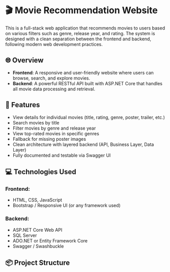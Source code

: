 # 🎬 Movie Recommendation Website

This is a full-stack web application that recommends movies to users based on various filters such as genre, release year, and rating. The system is designed with a clean separation between the frontend and backend, following modern web development practices.

## 🌐 Overview

- **Frontend**: A responsive and user-friendly website where users can browse, search, and explore movies.
- **Backend**: A powerful RESTful API built with ASP.NET Core that handles all movie data processing and retrieval.

## 🧠 Features

- View details for individual movies (title, rating, genre, poster, trailer, etc.)
- Search movies by title
- Filter movies by genre and release year
- View top-rated movies in specific genres
- Fallback for missing poster images
- Clean architecture with layered backend (API, Business Layer, Data Layer)
- Fully documented and testable via Swagger UI

## 💻 Technologies Used

### Frontend:
- HTML, CSS, JavaScript
- Bootstrap / Responsive UI (or any framework used)

### Backend:
- ASP.NET Core Web API
- SQL Server
- ADO.NET or Entity Framework Core
- Swagger / Swashbuckle

## 📦 Project Structure

